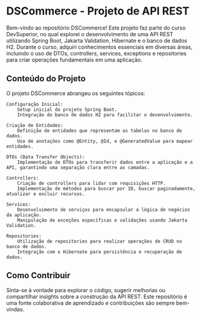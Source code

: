 # DSCommerce - Projeto de API REST

Bem-vindo ao repositório DSCommerce! Este projeto faz parte do curso DevSuperior, no qual explorei o desenvolvimento de uma API REST utilizando Spring Boot, Jakarta Validation, Hibernate e o banco de dados H2. Durante o curso, adquiri conhecimentos essenciais em diversas áreas, incluindo o uso de DTOs, controllers, services, exceptions e repositories para criar operações fundamentais em uma aplicação.
## Conteúdo do Projeto

O projeto DSCommerce abrangeu os seguintes tópicos:

    Configuração Inicial:
        Setup inicial do projeto Spring Boot.
        Integração do banco de dados H2 para facilitar o desenvolvimento.

    Criação de Entidades:
        Definição de entidades que representam as tabelas no banco de dados.
        Uso de anotações como @Entity, @Id, e @GeneratedValue para mapear entidades.

    DTOs (Data Transfer Objects):
        Implementação de DTOs para transferir dados entre a aplicação e a API, garantindo uma separação clara entre as camadas.

    Controllers:
        Criação de controllers para lidar com requisições HTTP.
        Implementação de métodos para buscar por ID, buscar paginadamente, atualizar e excluir recursos.

    Services:
        Desenvolvimento de serviços para encapsular a lógica de negócios da aplicação.
        Manipulação de exceções específicas e validações usando Jakarta Validation.

    Repositories:
        Utilização de repositories para realizar operações de CRUD no banco de dados.
        Integração com o Hibernate para persistência e recuperação de dados.

## Como Contribuir

Sinta-se à vontade para explorar o código, sugerir melhorias ou compartilhar insights sobre a construção da API REST. Este repositório é uma fonte colaborativa de aprendizado e contribuições são sempre bem-vindas.
